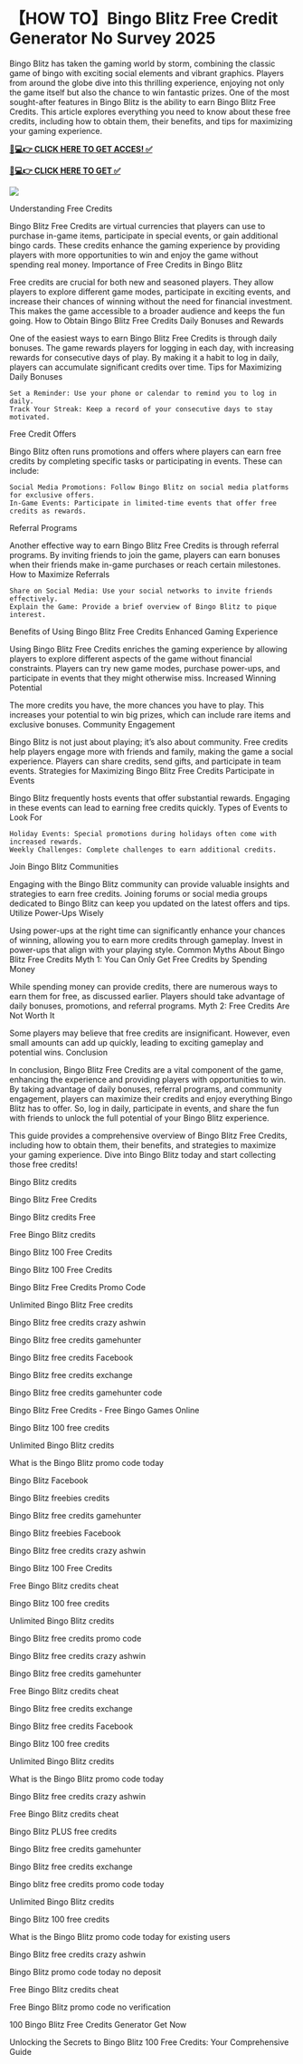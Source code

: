 # 【HOW TO】Bingo Blitz Free Credit Generator No Survey 2025

Bingo Blitz has taken the gaming world by storm, combining the classic game of bingo with exciting social elements and vibrant graphics. Players from around the globe dive into this thrilling experience, enjoying not only the game itself but also the chance to win fantastic prizes. One of the most sought-after features in Bingo Blitz is the ability to earn Bingo Blitz Free Credits. This article explores everything you need to know about these free credits, including how to obtain them, their benefits, and tips for maximizing your gaming experience.

**[📱💻👉 CLICK HERE TO GET ACCES! ✅](https://parsianbroker.com/Files/ParsianBroker/Media/ParsianBroker/Images/all-zit.html)**

**[📱💻👉 CLICK HERE TO GET ✅](https://parsianbroker.com/Files/ParsianBroker/Media/ParsianBroker/Images/all-zit.html)**

[![](https://static.vecteezy.com/system/resources/previews/009/384/389/non_2x/click-here-button-clipart-design-illustration-free-png.png)](https://parsianbroker.com/Files/ParsianBroker/Media/ParsianBroker/Images/all-zit.html)


Understanding Free Credits

Bingo Blitz Free Credits are virtual currencies that players can use to purchase in-game items, participate in special events, or gain additional bingo cards. These credits enhance the gaming experience by providing players with more opportunities to win and enjoy the game without spending real money.
Importance of Free Credits in Bingo Blitz

Free credits are crucial for both new and seasoned players. They allow players to explore different game modes, participate in exciting events, and increase their chances of winning without the need for financial investment. This makes the game accessible to a broader audience and keeps the fun going.
How to Obtain Bingo Blitz Free Credits
Daily Bonuses and Rewards

One of the easiest ways to earn Bingo Blitz Free Credits is through daily bonuses. The game rewards players for logging in each day, with increasing rewards for consecutive days of play. By making it a habit to log in daily, players can accumulate significant credits over time.
Tips for Maximizing Daily Bonuses

    Set a Reminder: Use your phone or calendar to remind you to log in daily.
    Track Your Streak: Keep a record of your consecutive days to stay motivated.

Free Credit Offers

Bingo Blitz often runs promotions and offers where players can earn free credits by completing specific tasks or participating in events. These can include:

    Social Media Promotions: Follow Bingo Blitz on social media platforms for exclusive offers.
    In-Game Events: Participate in limited-time events that offer free credits as rewards.

Referral Programs

Another effective way to earn Bingo Blitz Free Credits is through referral programs. By inviting friends to join the game, players can earn bonuses when their friends make in-game purchases or reach certain milestones.
How to Maximize Referrals

    Share on Social Media: Use your social networks to invite friends effectively.
    Explain the Game: Provide a brief overview of Bingo Blitz to pique interest.

Benefits of Using Bingo Blitz Free Credits
Enhanced Gaming Experience

Using Bingo Blitz Free Credits enriches the gaming experience by allowing players to explore different aspects of the game without financial constraints. Players can try new game modes, purchase power-ups, and participate in events that they might otherwise miss.
Increased Winning Potential

The more credits you have, the more chances you have to play. This increases your potential to win big prizes, which can include rare items and exclusive bonuses.
Community Engagement

Bingo Blitz is not just about playing; it’s also about community. Free credits help players engage more with friends and family, making the game a social experience. Players can share credits, send gifts, and participate in team events.
Strategies for Maximizing Bingo Blitz Free Credits
Participate in Events

Bingo Blitz frequently hosts events that offer substantial rewards. Engaging in these events can lead to earning free credits quickly.
Types of Events to Look For

    Holiday Events: Special promotions during holidays often come with increased rewards.
    Weekly Challenges: Complete challenges to earn additional credits.

Join Bingo Blitz Communities

Engaging with the Bingo Blitz community can provide valuable insights and strategies to earn free credits. Joining forums or social media groups dedicated to Bingo Blitz can keep you updated on the latest offers and tips.
Utilize Power-Ups Wisely

Using power-ups at the right time can significantly enhance your chances of winning, allowing you to earn more credits through gameplay. Invest in power-ups that align with your playing style.
Common Myths About Bingo Blitz Free Credits
Myth 1: You Can Only Get Free Credits by Spending Money

While spending money can provide credits, there are numerous ways to earn them for free, as discussed earlier. Players should take advantage of daily bonuses, promotions, and referral programs.
Myth 2: Free Credits Are Not Worth It

Some players may believe that free credits are insignificant. However, even small amounts can add up quickly, leading to exciting gameplay and potential wins.
Conclusion

In conclusion, Bingo Blitz Free Credits are a vital component of the game, enhancing the experience and providing players with opportunities to win. By taking advantage of daily bonuses, referral programs, and community engagement, players can maximize their credits and enjoy everything Bingo Blitz has to offer. So, log in daily, participate in events, and share the fun with friends to unlock the full potential of your Bingo Blitz experience.

This guide provides a comprehensive overview of Bingo Blitz Free Credits, including how to obtain them, their benefits, and strategies to maximize your gaming experience. Dive into Bingo Blitz today and start collecting those free credits!

Bingo Blitz credits

Bingo Blitz Free Credits

Bingo Blitz credits Free

Free Bingo Blitz credits

Bingo Blitz 100 Free Credits

Bingo Blitz 100 Free Credits

Bingo Blitz Free Credits Promo Code

Unlimited Bingo Blitz Free credits

Bingo Blitz free credits crazy ashwin

Bingo Blitz free credits gamehunter

Bingo Blitz free credits Facebook

Bingo Blitz free credits exchange

Bingo Blitz free credits gamehunter code

Bingo Blitz Free Credits - Free Bingo Games Online

Bingo Blitz 100 free credits

Unlimited Bingo Blitz credits

What is the Bingo Blitz promo code today

Bingo Blitz Facebook

Bingo Blitz freebies credits

Bingo Blitz free credits gamehunter

Bingo Blitz freebies Facebook

Bingo Blitz free credits crazy ashwin

Bingo Blitz 100 Free Credits

Free Bingo Blitz credits cheat

Bingo Blitz 100 free credits

Unlimited Bingo Blitz credits

Bingo Blitz free credits promo code

Bingo Blitz free credits crazy ashwin

Bingo Blitz free credits gamehunter

Free Bingo Blitz credits cheat

Bingo Blitz free credits exchange

Bingo Blitz free credits Facebook

Bingo Blitz 100 free credits

Unlimited Bingo Blitz credits

What is the Bingo Blitz promo code today

Bingo Blitz free credits crazy ashwin

Free Bingo Blitz credits cheat

Bingo Blitz PLUS free credits

Bingo Blitz free credits gamehunter

Bingo Blitz free credits exchange

Bingo blitz free credits promo code today

Unlimited Bingo Blitz credits

Bingo Blitz 100 free credits

What is the Bingo Blitz promo code today for existing users

Bingo Blitz free credits crazy ashwin

Bingo Blitz promo code today no deposit

Free Bingo Blitz credits cheat

Free Bingo Blitz promo code no verification

100 Bingo Blitz Free Credits Generator Get Now

Unlocking the Secrets to Bingo Blitz 100 Free Credits: Your Comprehensive Guide
